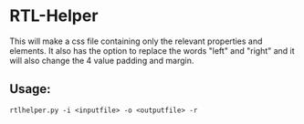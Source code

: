 RTL-Helper
==========

This will make a css file containing only the relevant properties and elements. It also has the option to replace the words "left" and "right" and it will also change the 4 value padding and margin.

Usage:
------
    rtlhelper.py -i <inputfile> -o <outputfile> -r
